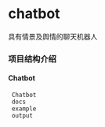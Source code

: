# chatbot
具有情景及舆情的聊天机器人

### 项目结构介绍
  #### Chatbot
     Chatbot
     docs
     example
     output
     
